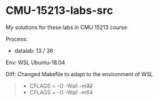 # CMU-15213-labs-src

My solutions for these labs in CMU 15213 course

Process:
+ datalab: 13 / 36

Env:
    WSL Ubuntu-18.04

Diff:
    Changed Makefile to adapt to the environment of WSL
> + CFLAGS = -O -Wall -m~~32~~
> + CFLAGS = -O -Wall -m64